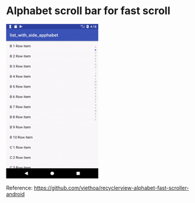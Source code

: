 # Alphabet scroll bar for fast scroll
<img src="https://github.com/codexpedia/android_fast_scroll_with_alphabet/blob/master/fast_scroll_with_alphabet2/captures/scroll_anim.gif" width="250" height="420" />

Reference:
https://github.com/viethoa/recyclerview-alphabet-fast-scroller-android
